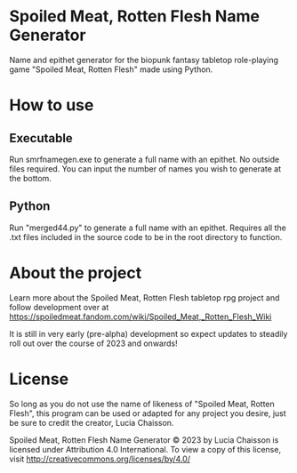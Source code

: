 # Spoiled Meat, Rotten Flesh Name Generator
Name and epithet generator for the biopunk fantasy tabletop role-playing game "Spoiled Meat, Rotten Flesh" made using Python.

# How to use
## Executable
Run smrfnamegen.exe to generate a full name with an epithet. No outside files required. You can input the number of names you wish to generate at the bottom.

## Python
Run "merged44.py" to generate a full name with an epithet. Requires all the .txt files included in the source code to be in the root directory to function.

# About the project
Learn more about the Spoiled Meat, Rotten Flesh tabletop rpg project and follow development over at https://spoiledmeat.fandom.com/wiki/Spoiled_Meat,_Rotten_Flesh_Wiki

It is still in very early (pre-alpha) development so expect updates to steadily roll out over the course of 2023 and onwards!

# License
So long as you do not use the name of likeness of "Spoiled Meat, Rotten Flesh", this program can be used or adapted for any project you desire, just be sure to credit the creator, Lucia Chaisson.

Spoiled Meat, Rotten Flesh Name Generator © 2023 by Lucia Chaisson is licensed under Attribution 4.0 International. To view a copy of this license, visit http://creativecommons.org/licenses/by/4.0/
